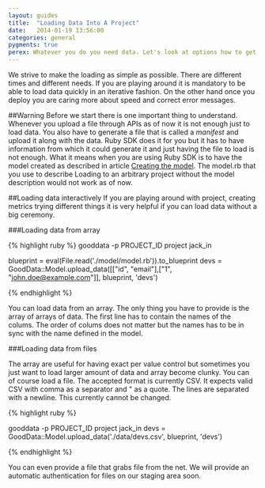 ```yaml
---
layout: guides
title:  "Loading Data Into A Project"
date:   2014-01-19 13:56:00
categories: general
pygments: true
perex: Whatever you do you need data. Let's look at options how to get them into the project.
---
```


We strive to make the loading as simple as possible. There are different times and different needs. If you are playing around it is mandatory to be able to load data quickly in an iterative fashion. On the other hand once you deploy you are caring more about speed and correct error messages.

##Warning
Before we start there is one important thing to understand. Whenever you upload a file through APIs as of now it is not enough just to load data. You also have to generate a file that is called a *manifest* and upload it along with the data. Ruby SDK does it for you but it has to have information from which it could generate it and just having the file to load is not enough. What it means when you are using Ruby SDK is to have the model created as described in article [Creating the model](tutorial/tutorial-part-2-model). The model.rb that you use to describe Loading to an arbitrary project without the model description would not work as of now.

##Loading data interactively
If you are playing around with project, creating metrics trying different things it is very helpful if you can load data without a big ceremony.

###Loading data from array

{% highlight ruby %}
gooddata -p PROJECT_ID project jack_in

blueprint = eval(File.read('./model/model.rb')).to_blueprint
devs = GoodData::Model.upload_data([["id", "email"],["1", "john.doe@example.com"]], blueprint, 'devs')

{% endhighlight %}

You can load data from an array. The only thing you have to provide is the array of arrays of data. The first line has to contain the names of the colums. The order of colums does not matter but the names has to be in sync with the name defined in the model.

###Loading data from files

The array are useful for having exact per value control but sometimes you just want to load larger amount of data and array become clunky. You can of course load a file. The accepted format is currently CSV. It expects valid CSV with comma as a separator and " as a quote. The lines are separated with a newline. This currently cannot be changed.

{% highlight ruby %}

gooddata -p PROJECT_ID project jack_in
devs = GoodData::Model.upload_data('./data/devs.csv', blueprint, 'devs')

{% endhighlight %}

You can even provide a file that grabs file from the net. We will provide an automatic authentication for files on our staging area soon.